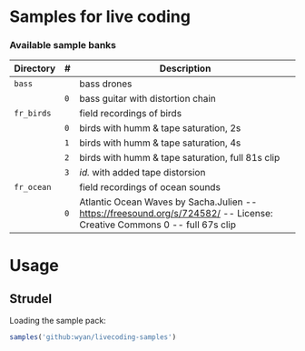 # Samples for live coding

### Available sample banks

| Directory      |  #  |  Description  |
|----------------|-----|---------------|
| `bass`         |     |  bass drones  |
|                | `0` |  bass guitar with distortion chain |
| `fr_birds`     |     |  field recordings of birds |
|                | `0` |  birds with humm & tape saturation, 2s |
|                | `1` |  birds with humm & tape saturation, 4s |
|                | `2` |  birds with humm & tape saturation, full 81s clip |
|                | `3` |  _id._ with added tape distorsion |
| `fr_ocean`     |     | field recordings of ocean sounds |
|                | `0` | Atlantic Ocean Waves by Sacha.Julien -- https://freesound.org/s/724582/ -- License: Creative Commons 0 -- full 67s clip |


# Usage

## Strudel

Loading the sample pack:

``` javascript
samples('github:wyan/livecoding-samples')
```

